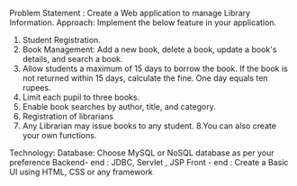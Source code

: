 Problem Statement : 
Create a Web application to manage Library Information. 
Approach: Implement the below feature in your application. 
1. Student Registration. 
2. Book Management: Add a new book, delete a book, update a book's details,
   and search a book.
3. Allow students a maximum of 15 days to borrow the book. If the book is not 
   returned within 15 days, calculate the fine. One day equals ten rupees. 
4. Limit each pupil to three books. 
5. Enable book searches by author, title, and category. 
6. Registration of librarians 
7. Any Librarian may issue books to any student. 
8.You can also create your own functions.

Technology:
Database: Choose MySQL or NoSQL database as per your preference
Backend- end : JDBC, Servlet , JSP
Front - end : Create a Basic UI using HTML, CSS or any framework
